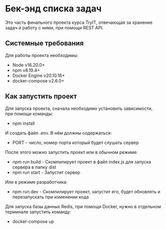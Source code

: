 # Бек-энд списка задач

Это часть финального проекта курса TryIT, отвечающая за хранение задач и работу с ними, при помощи REST API.

## Системные требования

Для работы проекта необходимы:

- Node v16.20.0+
- npm v8.19.4+
- Docker Engine v20.10.16+
- docker-compose v2.6.0+

## Как запустить проект

Для запуска проекта, сначала необходимо установить зависимости, при
помощи команды:

- npm install

И создать файл .env. В нём должны содержаться:

- PORT - число, номер порта который будет слушать сервер

После этого можно запустить проект или в обычном режиме:

- npm run build - Скомпилирует проект в файл index.js для запуска сервера в папку dist
- npm run start - Запустит сервер

Или в режиме разработчика:

- npm run dev - Скомпилирует проект, запустит его, будет обновлять и перезапускать при изменении кода

Для запуска базы данных Redis, при помощи Docker, нужно в отдельном терминале запустить команду:

- docker-compose up
